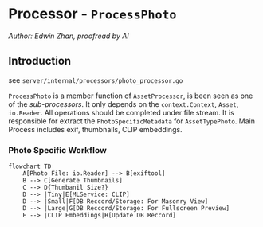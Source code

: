 # Processor -  `ProcessPhoto`

*Author: Edwin Zhan, proofread by AI*

## Introduction

see `server/internal/processors/photo_processor.go`

`ProcessPhoto` is a member function of `AssetProcessor`, is been seen as one of the *sub-processors*. It only depends on the `context.Context`, `Asset`, `io.Reader`. All operations should be completed under file stream. It is responsible for extract the `PhotoSpecificMetadata` for `AssetTypePhoto`.
Main Process includes exif, thumbnails, CLIP embeddings.

### Photo Specific Workflow

```mermaid
flowchart TD
    A[Photo File: io.Reader] --> B[exiftool]
    B --> C[Generate Thumbnails]
    C --> D{Thumbanil Size?}
    D --> |Tiny|E[MLService: CLIP]
    D --> |Small|F[DB Reccord/Storage: For Masonry View]
    D --> |Large|G[DB Reccord/Storage: For Fullscreen Preview]
    E --> |CLIP Embeddings|H[Update DB Reccord]
```
